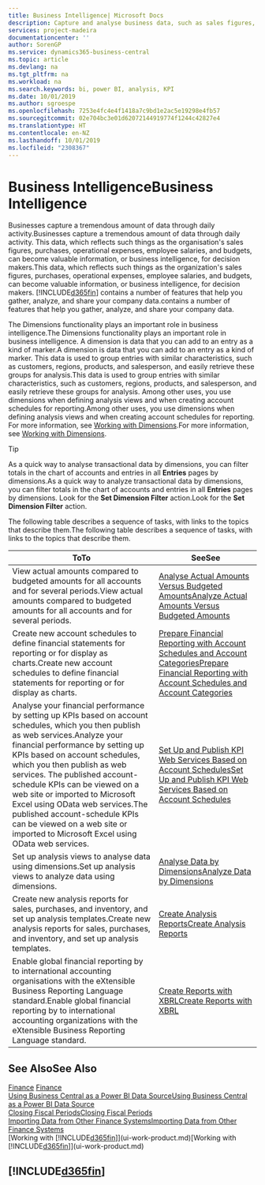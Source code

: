 ```yaml
---
title: Business Intelligence| Microsoft Docs
description: Capture and analyse business data, such as sales figures, purchases, operational expenses, employee salaries, and budgets, that can be valuable information for business intelligence or for decision making.
services: project-madeira
documentationcenter: ''
author: SorenGP
ms.service: dynamics365-business-central
ms.topic: article
ms.devlang: na
ms.tgt_pltfrm: na
ms.workload: na
ms.search.keywords: bi, power BI, analysis, KPI
ms.date: 10/01/2019
ms.author: sgroespe
ms.openlocfilehash: 7253e4fc4e4f1418a7c9bd1e2ac5e19298e4fb57
ms.sourcegitcommit: 02e704bc3e01d62072144919774f1244c42827e4
ms.translationtype: HT
ms.contentlocale: en-NZ
ms.lasthandoff: 10/01/2019
ms.locfileid: "2308367"
---
```

# <a name="business-intelligence"></a><span data-ttu-id="ff87c-103">Business Intelligence</span><span class="sxs-lookup"><span data-stu-id="ff87c-103">Business Intelligence</span></span>
<span data-ttu-id="ff87c-104">Businesses capture a tremendous amount of data through daily activity.</span><span class="sxs-lookup"><span data-stu-id="ff87c-104">Businesses capture a tremendous amount of data through daily activity.</span></span> <span data-ttu-id="ff87c-105">This data, which reflects such things as the organisation's sales figures, purchases, operational expenses, employee salaries, and budgets, can become valuable information, or business intelligence, for decision makers.</span><span class="sxs-lookup"><span data-stu-id="ff87c-105">This data, which reflects such things as the organization's sales figures, purchases, operational expenses, employee salaries, and budgets, can become valuable information, or business intelligence, for decision makers.</span></span> [!INCLUDE[d365fin](includes/d365fin_md.md)] <span data-ttu-id="ff87c-106">contains a number of features that help you gather, analyze, and share your company data.</span><span class="sxs-lookup"><span data-stu-id="ff87c-106">contains a number of features that help you gather, analyze, and share your company data.</span></span>

<span data-ttu-id="ff87c-107">The Dimensions functionality plays an important role in business intelligence.</span><span class="sxs-lookup"><span data-stu-id="ff87c-107">The Dimensions functionality plays an important role in business intelligence.</span></span> <span data-ttu-id="ff87c-108">A dimension is data that you can add to an entry as a kind of marker.</span><span class="sxs-lookup"><span data-stu-id="ff87c-108">A dimension is data that you can add to an entry as a kind of marker.</span></span> <span data-ttu-id="ff87c-109">This data is used to group entries with similar characteristics, such as customers, regions, products, and salesperson, and easily retrieve these groups for analysis.</span><span class="sxs-lookup"><span data-stu-id="ff87c-109">This data is used to group entries with similar characteristics, such as customers, regions, products, and salesperson, and easily retrieve these groups for analysis.</span></span> <span data-ttu-id="ff87c-110">Among other uses, you use dimensions  when defining analysis views and when creating account schedules for reporting.</span><span class="sxs-lookup"><span data-stu-id="ff87c-110">Among other uses, you use dimensions  when defining analysis views and when creating account schedules for reporting.</span></span> <span data-ttu-id="ff87c-111">For more information, see [Working with Dimensions](finance-dimensions.md).</span><span class="sxs-lookup"><span data-stu-id="ff87c-111">For more information, see [Working with Dimensions](finance-dimensions.md).</span></span>

> [!TIP]
> <span data-ttu-id="ff87c-112">As a quick way to analyse transactional data by dimensions, you can filter totals in the chart of accounts and entries in all **Entries** pages by dimensions.</span><span class="sxs-lookup"><span data-stu-id="ff87c-112">As a quick way to analyze transactional data by dimensions, you can filter totals in the chart of accounts and entries in all **Entries** pages by dimensions.</span></span> <span data-ttu-id="ff87c-113">Look for the **Set Dimension Filter** action.</span><span class="sxs-lookup"><span data-stu-id="ff87c-113">Look for the **Set Dimension Filter** action.</span></span>  

<span data-ttu-id="ff87c-114">The following table describes a sequence of tasks, with links to the topics that describe them.</span><span class="sxs-lookup"><span data-stu-id="ff87c-114">The following table describes a sequence of tasks, with links to the topics that describe them.</span></span>  

| <span data-ttu-id="ff87c-115">To</span><span class="sxs-lookup"><span data-stu-id="ff87c-115">To</span></span> | <span data-ttu-id="ff87c-116">See</span><span class="sxs-lookup"><span data-stu-id="ff87c-116">See</span></span> |
| --- | --- |
|<span data-ttu-id="ff87c-117">View actual amounts compared to budgeted amounts for all accounts and for several periods.</span><span class="sxs-lookup"><span data-stu-id="ff87c-117">View actual amounts compared to budgeted amounts for all accounts and for several periods.</span></span>|[<span data-ttu-id="ff87c-118">Analyse Actual Amounts Versus Budgeted Amounts</span><span class="sxs-lookup"><span data-stu-id="ff87c-118">Analyze Actual Amounts Versus Budgeted Amounts</span></span>](bi-how-analyze-actual-versus-budget.md)|
|<span data-ttu-id="ff87c-119">Create new account schedules to define financial statements for reporting or for display as charts.</span><span class="sxs-lookup"><span data-stu-id="ff87c-119">Create new account schedules to define financial statements for reporting or for display as charts.</span></span>|[<span data-ttu-id="ff87c-120">Prepare Financial Reporting with Account Schedules and Account Categories</span><span class="sxs-lookup"><span data-stu-id="ff87c-120">Prepare Financial Reporting with Account Schedules and Account Categories</span></span>](bi-how-work-account-schedule.md)|
|<span data-ttu-id="ff87c-121">Analyse your financial performance by setting up KPIs based on account schedules, which you then publish as web services.</span><span class="sxs-lookup"><span data-stu-id="ff87c-121">Analyze your financial performance by setting up KPIs based on account schedules, which you then publish as web services.</span></span> <span data-ttu-id="ff87c-122">The published account-schedule KPIs can be viewed on a web site or imported to Microsoft Excel using OData web services.</span><span class="sxs-lookup"><span data-stu-id="ff87c-122">The published account-schedule KPIs can be viewed on a web site or imported to Microsoft Excel using OData web services.</span></span>|[<span data-ttu-id="ff87c-123">Set Up and Publish KPI Web Services Based on Account Schedules</span><span class="sxs-lookup"><span data-stu-id="ff87c-123">Set Up and Publish KPI Web Services Based on Account Schedules</span></span>](bi-how-to-set-up-and-publish-kpi-web-services-based-on-account-schedules.md)|
|<span data-ttu-id="ff87c-124">Set up analysis views to analyse data using dimensions.</span><span class="sxs-lookup"><span data-stu-id="ff87c-124">Set up analysis views to analyze data using dimensions.</span></span>|[<span data-ttu-id="ff87c-125">Analyse Data by Dimensions</span><span class="sxs-lookup"><span data-stu-id="ff87c-125">Analyze Data by Dimensions</span></span>](bi-how-analyze-data-dimension.md)|
|<span data-ttu-id="ff87c-126">Create new analysis reports for sales, purchases, and inventory, and set up analysis templates.</span><span class="sxs-lookup"><span data-stu-id="ff87c-126">Create new analysis reports for sales, purchases, and inventory, and set up analysis templates.</span></span>|[<span data-ttu-id="ff87c-127">Create Analysis Reports</span><span class="sxs-lookup"><span data-stu-id="ff87c-127">Create Analysis Reports</span></span>](bi-how-create-analysis-views-reports.md)|
|<span data-ttu-id="ff87c-128">Enable global financial reporting by to international accounting organisations with the eXtensible Business Reporting Language standard.</span><span class="sxs-lookup"><span data-stu-id="ff87c-128">Enable global financial reporting by to international accounting organizations with the eXtensible Business Reporting Language standard.</span></span>|[<span data-ttu-id="ff87c-129">Create Reports with XBRL</span><span class="sxs-lookup"><span data-stu-id="ff87c-129">Create Reports with XBRL</span></span>](bi-create-reports-with-xbrl.md)|

## <a name="see-also"></a><span data-ttu-id="ff87c-130">See Also</span><span class="sxs-lookup"><span data-stu-id="ff87c-130">See Also</span></span>
<span data-ttu-id="ff87c-131">[Finance](finance.md)  </span><span class="sxs-lookup"><span data-stu-id="ff87c-131">[Finance](finance.md)  </span></span>  
[<span data-ttu-id="ff87c-132">Using Business Central as a Power BI Data Source</span><span class="sxs-lookup"><span data-stu-id="ff87c-132">Using Business Central as a Power BI Data Source</span></span>](across-how-use-financials-data-source-powerbi.md)  
[<span data-ttu-id="ff87c-133">Closing Fiscal Periods</span><span class="sxs-lookup"><span data-stu-id="ff87c-133">Closing Fiscal Periods</span></span>](year-close-years-periods.md)  
[<span data-ttu-id="ff87c-134">Importing Data from Other Finance Systems</span><span class="sxs-lookup"><span data-stu-id="ff87c-134">Importing Data from Other Finance Systems</span></span>](across-import-data-configuration-packages.md)  
<span data-ttu-id="ff87c-135">[Working with [!INCLUDE[d365fin](includes/d365fin_md.md)]](ui-work-product.md)</span><span class="sxs-lookup"><span data-stu-id="ff87c-135">[Working with [!INCLUDE[d365fin](includes/d365fin_md.md)]](ui-work-product.md)</span></span>

## [!INCLUDE[d365fin](includes/free_trial_md.md)]  
